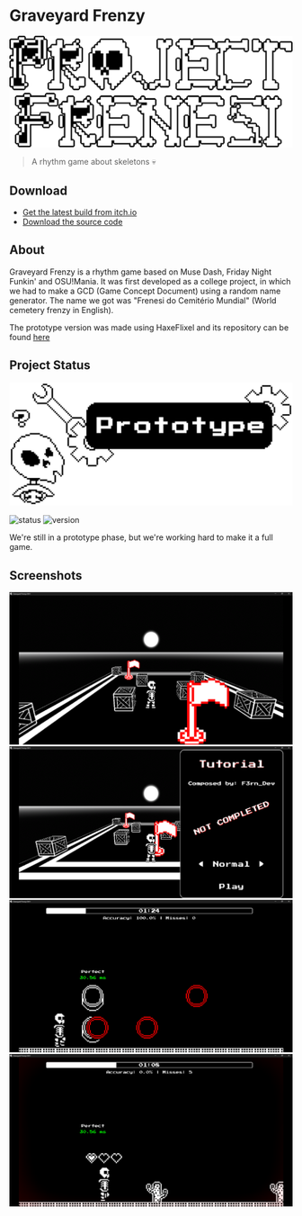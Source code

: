 # Graveyard Frenzy
![Graveyard Frenzy](./images/LOGO.png ':no-zoom')

<blockquote>A rhythm game about skeletons 💀</blockquote>

## Download
- [Get the latest build from itch.io](https://f3rndev.itch.io/graveyard-frenzy)
- [Download the source code](https://github.com/F3rnDev/GraveyardFrenzy/releases/tag/v0.0.1)

## About
Graveyard Frenzy is a rhythm game based on Muse Dash, Friday Night Funkin' and OSU!Mania. It was first developed as a college project, in which we had to make a GCD (Game Concept Document) using a random name generator. The name we got was "Frenesi do Cemitério Mundial" (World cemetery frenzy in English).

The prototype version was made using HaxeFlixel and its repository can be found [here](https://github.com/F3rnDev/Frenesi-do-Cemiterio-Mundial)

## Project Status
![StatusSplashImage](images/Status.png ':no-zoom')

![status](https://img.shields.io/badge/status-prototype-yellow) ![version](https://img.shields.io/badge/version-v0.0.1-blue)

We're still in a prototype phase, but we're working hard to make it a full game.

## Screenshots
![screnshot1](./images/screenshots/0.0.1/screen1.png)
![screnshot3](./images/screenshots/0.0.1/screen2.png)
![screnshot4](./images/screenshots/0.0.1/screen3.png)
![screnshot5](./images/screenshots/0.0.1/screen4.png)